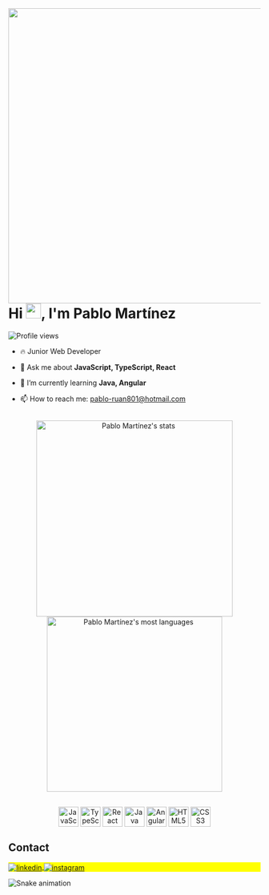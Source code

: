 <img align="right" height="590em" src="https://raw.githubusercontent.com/gist/prmartinezz/618ef18e3bbb7cdfd200f3a4fc1aabc6/raw/201d47c76006c99fe0dc55ea92e76bdca5537f08/githubcard.svg"/>
<h1 align="left">Hi <img src="https://raw.githubusercontent.com/kaueMarques/kaueMarques/master/hi.gif" height="30px">, I'm Pablo Martínez</h1>
<p align="left"> <img src="https://komarev.com/ghpvc/?username=prmartinezz&color=yellow" alt="Profile views" /> </p>

- 🔥 Junior Web Developer


- 💬 Ask me about **JavaScript, TypeScript, React**


- 🌱 I’m currently learning **Java, Angular**


- 📫 How to reach me: pablo-ruan801@hotmail.com


<!--


## ⚙️ &nbsp;GitHub Analytics

<p align="left">
<img width="530em" src="https://github-readme-stats.vercel.app/api?username=prmartinezz&show_icons=true&theme=vision-friendly-dark" alt="Pablo Martínez's stats"/>
<img width="530em" src="https://github-readme-stats.vercel.app/api/top-langs/?username=prmartinezz&layout=compact&theme=vision-friendly-dark" alt="Pablo Martínez's most languages"/>
</p>
-->

##

<p align="center">
<img width="392em" src="https://github-readme-stats.vercel.app/api?username=prmartinezz&show_icons=true&theme=dracula" alt="Pablo Martínez's stats"/>
<img width="350em" src="https://github-readme-stats.vercel.app/api/top-langs/?username=prmartinezz&layout=compact&langs_count=7&theme=dracula" alt="Pablo Martínez's most languages"/>
</p>

##

<p align="center">
  <img align="center" alt="JavaScript" height="40" width="40" src="https://cdn.jsdelivr.net/gh/devicons/devicon/icons/javascript/javascript-original.svg"> 
  <img align="center" alt="TypeScript" height="40" width="40" src="https://cdn.jsdelivr.net/gh/devicons/devicon/icons/typescript/typescript-plain.svg">
  <img align="center" alt="React" height="40" width="40" src="https://cdn.jsdelivr.net/gh/devicons/devicon/icons/react/react-original.svg">
  <img align="center" alt="Java" height="40" width="40" src="https://cdn.jsdelivr.net/gh/devicons/devicon/icons/java/java-original.svg">
  <img align="center" alt="Angular" height="40" width="40" src="https://cdn.jsdelivr.net/gh/devicons/devicon/icons/angularjs/angularjs-plain.svg">
  <img align="center" alt="HTML5" height="40" width="40" src="https://cdn.jsdelivr.net/gh/devicons/devicon/icons/html5/html5-original.svg">
  <img align="center" alt="CSS3" height="40" width="40" src="https://cdn.jsdelivr.net/gh/devicons/devicon/icons/css3/css3-original.svg">
</p>

## Contact

<p align="left" style="background:yellow">
<a href="https://linkedin.com/in/pablomartinezz" target="_blank">
  <img align="center" src="https://img.shields.io/badge/-Pablo Martínez-05122A?style=flat&logo=linkedin" alt="linkedin"/>
</a>
<a href="https://instagram.com/pr.martinezz" target="_blank">
 <img align="center" src="https://img.shields.io/badge/-Pablo Martínez-05122A?style=flat&logo=instagram" alt="instagram"/>
</a>
</p>

 ![Snake animation](https://github.com/prmartinezz/prmartinezz/blob/output/github-contribution-grid-snake.svg)

<!--


**prmartinezz/prmartinezz** is a ✨ _special_ ✨ repository because its `README.md` (this file) appears on your GitHub profile.

Here are some ideas to get you started:

- 🔭 I’m currently working on ...
- 🌱 I’m currently learning ...
- 👯 I’m looking to collaborate on ...
- 🤔 I’m looking for help with ...
- 💬 Ask me about ...
- 📫 How to reach me: ...
- 😄 Pronouns: ...
- ⚡ Fun fact: ...
-->
